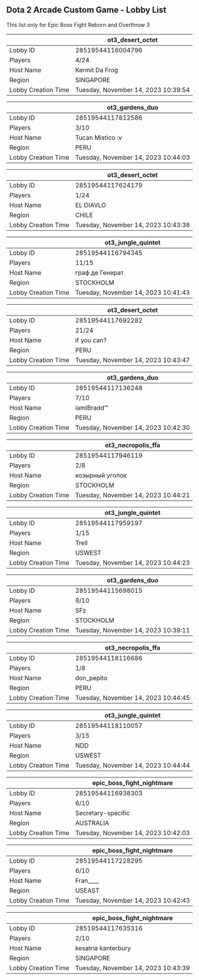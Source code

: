 ## Dota 2 Arcade Custom Game - Lobby List

This list only for Epic Boss Fight Reborn and Overthrow 3

|  | ot3_desert_octet |
| ------ | ------ |
| Lobby ID | 28519544116004796 |
| Players | 4/24 |
| Host Name | Kermit Da Frog |
| Region | SINGAPORE |
| Lobby Creation Time | Tuesday, November 14, 2023 10:39:54 |


|  | ot3_gardens_duo |
| ------ | ------ |
| Lobby ID | 28519544117812586 |
| Players | 3/10 |
| Host Name | Tucan Mistico :v |
| Region | PERU |
| Lobby Creation Time | Tuesday, November 14, 2023 10:44:03 |


|  | ot3_desert_octet |
| ------ | ------ |
| Lobby ID | 28519544117624179 |
| Players | 1/24 |
| Host Name | EL DIAVLO |
| Region | CHILE |
| Lobby Creation Time | Tuesday, November 14, 2023 10:43:38 |


|  | ot3_jungle_quintet |
| ------ | ------ |
| Lobby ID | 28519544116794345 |
| Players | 11/15 |
| Host Name | граф де Генерат |
| Region | STOCKHOLM |
| Lobby Creation Time | Tuesday, November 14, 2023 10:41:43 |


|  | ot3_desert_octet |
| ------ | ------ |
| Lobby ID | 28519544117692282 |
| Players | 21/24 |
| Host Name | if you can? |
| Region | PERU |
| Lobby Creation Time | Tuesday, November 14, 2023 10:43:47 |


|  | ot3_gardens_duo |
| ------ | ------ |
| Lobby ID | 28519544117136248 |
| Players | 7/10 |
| Host Name | iamIBradd™ |
| Region | PERU |
| Lobby Creation Time | Tuesday, November 14, 2023 10:42:30 |


|  | ot3_necropolis_ffa |
| ------ | ------ |
| Lobby ID | 28519544117946119 |
| Players | 2/8 |
| Host Name | козырный уголок |
| Region | STOCKHOLM |
| Lobby Creation Time | Tuesday, November 14, 2023 10:44:21 |


|  | ot3_jungle_quintet |
| ------ | ------ |
| Lobby ID | 28519544117959197 |
| Players | 1/15 |
| Host Name | Trell |
| Region | USWEST |
| Lobby Creation Time | Tuesday, November 14, 2023 10:44:23 |


|  | ot3_gardens_duo |
| ------ | ------ |
| Lobby ID | 28519544115698015 |
| Players | 8/10 |
| Host Name | SFz |
| Region | STOCKHOLM |
| Lobby Creation Time | Tuesday, November 14, 2023 10:39:11 |


|  | ot3_necropolis_ffa |
| ------ | ------ |
| Lobby ID | 28519544118116686 |
| Players | 1/8 |
| Host Name | don_pepito |
| Region | PERU |
| Lobby Creation Time | Tuesday, November 14, 2023 10:44:45 |


|  | ot3_jungle_quintet |
| ------ | ------ |
| Lobby ID | 28519544118110057 |
| Players | 3/15 |
| Host Name | NDD |
| Region | USWEST |
| Lobby Creation Time | Tuesday, November 14, 2023 10:44:44 |


|  | epic_boss_fight_nightmare |
| ------ | ------ |
| Lobby ID | 28519544116938303 |
| Players | 6/10 |
| Host Name | Secretary-specific |
| Region | AUSTRALIA |
| Lobby Creation Time | Tuesday, November 14, 2023 10:42:03 |


|  | epic_boss_fight_nightmare |
| ------ | ------ |
| Lobby ID | 28519544117228295 |
| Players | 6/10 |
| Host Name | Fran____ |
| Region | USEAST |
| Lobby Creation Time | Tuesday, November 14, 2023 10:42:43 |


|  | epic_boss_fight_nightmare |
| ------ | ------ |
| Lobby ID | 28519544117635316 |
| Players | 2/10 |
| Host Name | kesatria kanterbury |
| Region | SINGAPORE |
| Lobby Creation Time | Tuesday, November 14, 2023 10:43:39 |


